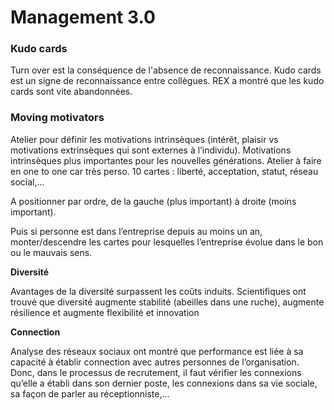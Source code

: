 # Management 3.0

### Kudo cards

Turn over est la conséquence de l'absence de reconnaissance. Kudo cards est un signe de reconnaissance entre collègues. REX a montré que les kudo cards sont vite abandonnées.

### Moving motivators

Atelier pour définir les motivations intrinsèques (intérêt, plaisir vs motivations extrinsèques qui sont externes à l’individu). Motivations intrinsèques plus importantes pour les nouvelles générations. Atelier à faire en one to one car très perso. 10 cartes : liberté, acceptation, statut, réseau social,…

A positionner par ordre, de la gauche (plus important) à droite (moins important).

Puis si personne est dans l’entreprise depuis au moins un an, monter/descendre les cartes pour lesquelles l’entreprise évolue dans le bon ou le mauvais sens.

**Diversité**

Avantages de la diversité surpassent les coûts induits. Scientifiques ont trouvé que diversité augmente stabilité (abeilles dans une ruche), augmente résilience et augmente flexibilité et innovation

**Connection**

Analyse des réseaux sociaux ont montré que performance est liée à sa capacité à établir connection avec autres personnes de l’organisation. Donc, dans le processus de recrutement, il faut vérifier les connexions qu’elle a établi dans son dernier poste, les connexions dans sa vie sociale, sa façon de parler au réceptionniste,...